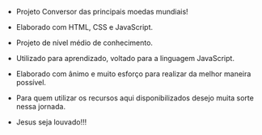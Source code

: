 - Projeto Conversor das principais moedas mundiais!

- Elaborado com HTML, CSS e JavaScript.

- Projeto de nível médio de conhecimento.

- Utilizado para aprendizado, voltado para a linguagem JavaScript.

- Elaborado com ânimo e muito esforço para realizar da melhor maneira possível.

- Para quem utilizar os recursos aqui disponibilizados desejo muita sorte nessa jornada.

- Jesus seja louvado!!!
